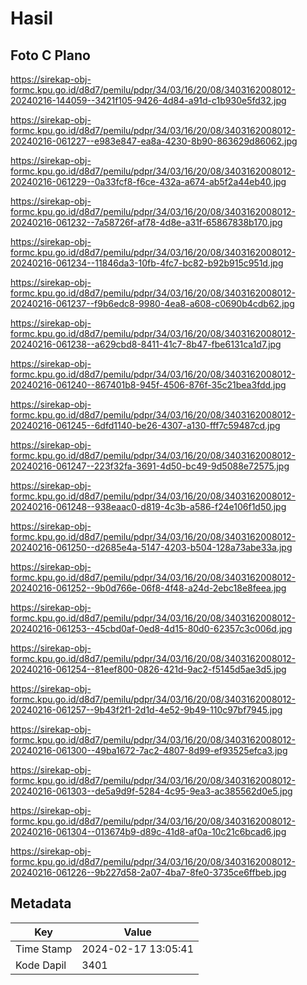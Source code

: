 # Hasil

## Foto C Plano

https://sirekap-obj-formc.kpu.go.id/d8d7/pemilu/pdpr/34/03/16/20/08/3403162008012-20240216-144059--3421f105-9426-4d84-a91d-c1b930e5fd32.jpg

https://sirekap-obj-formc.kpu.go.id/d8d7/pemilu/pdpr/34/03/16/20/08/3403162008012-20240216-061227--e983e847-ea8a-4230-8b90-863629d86062.jpg

https://sirekap-obj-formc.kpu.go.id/d8d7/pemilu/pdpr/34/03/16/20/08/3403162008012-20240216-061229--0a33fcf8-f6ce-432a-a674-ab5f2a44eb40.jpg

https://sirekap-obj-formc.kpu.go.id/d8d7/pemilu/pdpr/34/03/16/20/08/3403162008012-20240216-061232--7a58726f-af78-4d8e-a31f-65867838b170.jpg

https://sirekap-obj-formc.kpu.go.id/d8d7/pemilu/pdpr/34/03/16/20/08/3403162008012-20240216-061234--11846da3-10fb-4fc7-bc82-b92b915c951d.jpg

https://sirekap-obj-formc.kpu.go.id/d8d7/pemilu/pdpr/34/03/16/20/08/3403162008012-20240216-061237--f9b6edc8-9980-4ea8-a608-c0690b4cdb62.jpg

https://sirekap-obj-formc.kpu.go.id/d8d7/pemilu/pdpr/34/03/16/20/08/3403162008012-20240216-061238--a629cbd8-8411-41c7-8b47-fbe6131ca1d7.jpg

https://sirekap-obj-formc.kpu.go.id/d8d7/pemilu/pdpr/34/03/16/20/08/3403162008012-20240216-061240--867401b8-945f-4506-876f-35c21bea3fdd.jpg

https://sirekap-obj-formc.kpu.go.id/d8d7/pemilu/pdpr/34/03/16/20/08/3403162008012-20240216-061245--6dfd1140-be26-4307-a130-fff7c59487cd.jpg

https://sirekap-obj-formc.kpu.go.id/d8d7/pemilu/pdpr/34/03/16/20/08/3403162008012-20240216-061247--223f32fa-3691-4d50-bc49-9d5088e72575.jpg

https://sirekap-obj-formc.kpu.go.id/d8d7/pemilu/pdpr/34/03/16/20/08/3403162008012-20240216-061248--938eaac0-d819-4c3b-a586-f24e106f1d50.jpg

https://sirekap-obj-formc.kpu.go.id/d8d7/pemilu/pdpr/34/03/16/20/08/3403162008012-20240216-061250--d2685e4a-5147-4203-b504-128a73abe33a.jpg

https://sirekap-obj-formc.kpu.go.id/d8d7/pemilu/pdpr/34/03/16/20/08/3403162008012-20240216-061252--9b0d766e-06f8-4f48-a24d-2ebc18e8feea.jpg

https://sirekap-obj-formc.kpu.go.id/d8d7/pemilu/pdpr/34/03/16/20/08/3403162008012-20240216-061253--45cbd0af-0ed8-4d15-80d0-62357c3c006d.jpg

https://sirekap-obj-formc.kpu.go.id/d8d7/pemilu/pdpr/34/03/16/20/08/3403162008012-20240216-061254--81eef800-0826-421d-9ac2-f5145d5ae3d5.jpg

https://sirekap-obj-formc.kpu.go.id/d8d7/pemilu/pdpr/34/03/16/20/08/3403162008012-20240216-061257--9b43f2f1-2d1d-4e52-9b49-110c97bf7945.jpg

https://sirekap-obj-formc.kpu.go.id/d8d7/pemilu/pdpr/34/03/16/20/08/3403162008012-20240216-061300--49ba1672-7ac2-4807-8d99-ef93525efca3.jpg

https://sirekap-obj-formc.kpu.go.id/d8d7/pemilu/pdpr/34/03/16/20/08/3403162008012-20240216-061303--de5a9d9f-5284-4c95-9ea3-ac385562d0e5.jpg

https://sirekap-obj-formc.kpu.go.id/d8d7/pemilu/pdpr/34/03/16/20/08/3403162008012-20240216-061304--013674b9-d89c-41d8-af0a-10c21c6bcad6.jpg

https://sirekap-obj-formc.kpu.go.id/d8d7/pemilu/pdpr/34/03/16/20/08/3403162008012-20240216-061226--9b227d58-2a07-4ba7-8fe0-3735ce6ffbeb.jpg


## Metadata

| Key        | Value               |
| ---------- | ------------------- |
| Time Stamp | 2024-02-17 13:05:41 |
| Kode Dapil | 3401                |



